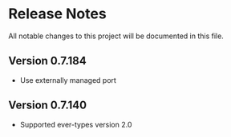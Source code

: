 # Release Notes

All notable changes to this project will be documented in this file.

## Version 0.7.184

- Use externally managed port

## Version 0.7.140

- Supported ever-types version 2.0